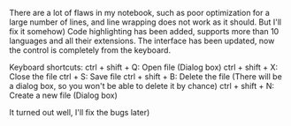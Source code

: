 There are a lot of flaws in my notebook, such as poor optimization for a large number of lines, and line wrapping does not work as it should. But I'll fix it somehow) Code highlighting has been added, supports more than 10 languages and all their extensions. The interface has been updated, now the control is completely from the keyboard. 

Keyboard shortcuts:
ctrl + shift + Q: Open file (Dialog box)
ctrl + shift + X: Close the file
ctrl + S: Save file
ctrl + shift + B: Delete the file (There will be a dialog box, so you won't be able to delete it by chance)
ctrl + shift + N: Create a new file (Dialog box)

It turned out well, I'll fix the bugs later)
